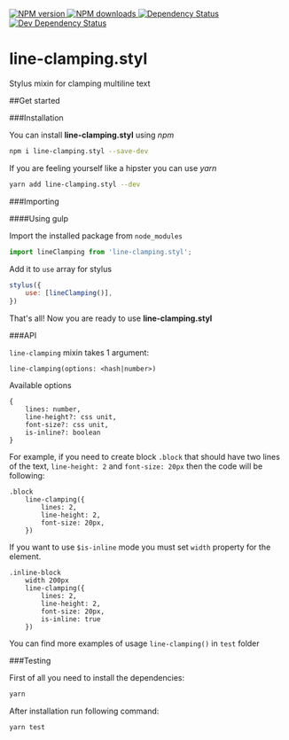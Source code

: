 [![NPM version](https://img.shields.io/npm/v/line-clamping.styl.svg) ](https://npmjs.org/package/line-clamping.styl "View this project on NPM") [ ![NPM downloads](https://img.shields.io/npm/dm/line-clamping.styl.svg) ](https://npmjs.org/package/line-clamping.styl "View this project on NPM") [ ![Dependency Status](https://img.shields.io/david/zinoroman/LineClamping.styl.svg) ](https://david-dm.org/zinoroman/LineClamping.styl "View the status of this project's dependencies on DavidDM") [ ![Dev Dependency Status](https://img.shields.io/david/dev/zinoroman/LineClamping.styl.svg)](https://david-dm.org/zinoroman/LineClamping.styl#info=devDependencies "View the status of this project's development dependencies on DavidDM")

# line-clamping.styl
Stylus mixin for clamping multiline text

##Get started

###Installation

You can install **line-clamping.styl** using *npm*

```bash
npm i line-clamping.styl --save-dev
```

If you are feeling yourself like a hipster you can use *yarn*

```bash
yarn add line-clamping.styl --dev
```

###Importing

####Using gulp

Import the installed package from `node_modules`

```javascript
import lineClamping from 'line-clamping.styl';
```

Add it to `use` array for stylus

```javascript
stylus({
    use: [lineClamping()],
})
```

That's all! Now you are ready to use **line-clamping.styl**

###API

`line-clamping` mixin takes 1 argument:

```stylus
line-clamping(options: <hash|number>)
```

Available options

```stylus
{
    lines: number, 
    line-height?: css unit, 
    font-size?: css unit, 
    is-inline?: boolean
}
```

For example, if you need to create block `.block` that should have two lines of the text, `line-height: 2` and `font-size: 20px` then the code will be following:

```stylus
.block
    line-clamping({
        lines: 2, 
        line-height: 2, 
        font-size: 20px,
    })
```

If you want to use `$is-inline` mode you must set `width` property for the element.

```stylus
.inline-block
    width 200px
    line-clamping({
        lines: 2, 
        line-height: 2, 
        font-size: 20px,
        is-inline: true
    })
```

You can find more examples of usage `line-clamping()` in `test` folder

###Testing

First of all you need to install the dependencies:

```bash
yarn
```

After installation run following command:

```bash
yarn test
```